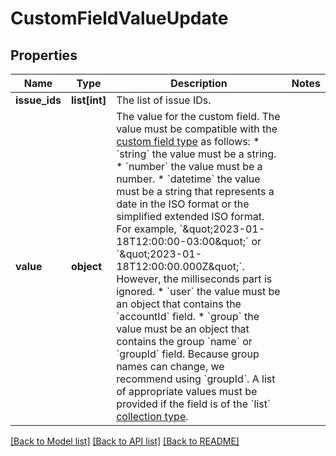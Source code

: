 # CustomFieldValueUpdate

## Properties
Name | Type | Description | Notes
------------ | ------------- | ------------- | -------------
**issue_ids** | **list[int]** | The list of issue IDs. | 
**value** | **object** | The value for the custom field. The value must be compatible with the [custom field type](https://developer.atlassian.com/platform/forge/manifest-reference/modules/jira-custom-field/#data-types) as follows:   *  &#x60;string&#x60; the value must be a string.  *  &#x60;number&#x60; the value must be a number.  *  &#x60;datetime&#x60; the value must be a string that represents a date in the ISO format or the simplified extended ISO format. For example, &#x60;\&quot;2023-01-18T12:00:00-03:00\&quot;&#x60; or &#x60;\&quot;2023-01-18T12:00:00.000Z\&quot;&#x60;. However, the milliseconds part is ignored.  *  &#x60;user&#x60; the value must be an object that contains the &#x60;accountId&#x60; field.  *  &#x60;group&#x60; the value must be an object that contains the group &#x60;name&#x60; or &#x60;groupId&#x60; field. Because group names can change, we recommend using &#x60;groupId&#x60;.  A list of appropriate values must be provided if the field is of the &#x60;list&#x60; [collection type](https://developer.atlassian.com/platform/forge/manifest-reference/modules/jira-custom-field/#collection-types). | 

[[Back to Model list]](../README.md#documentation-for-models) [[Back to API list]](../README.md#documentation-for-api-endpoints) [[Back to README]](../README.md)

